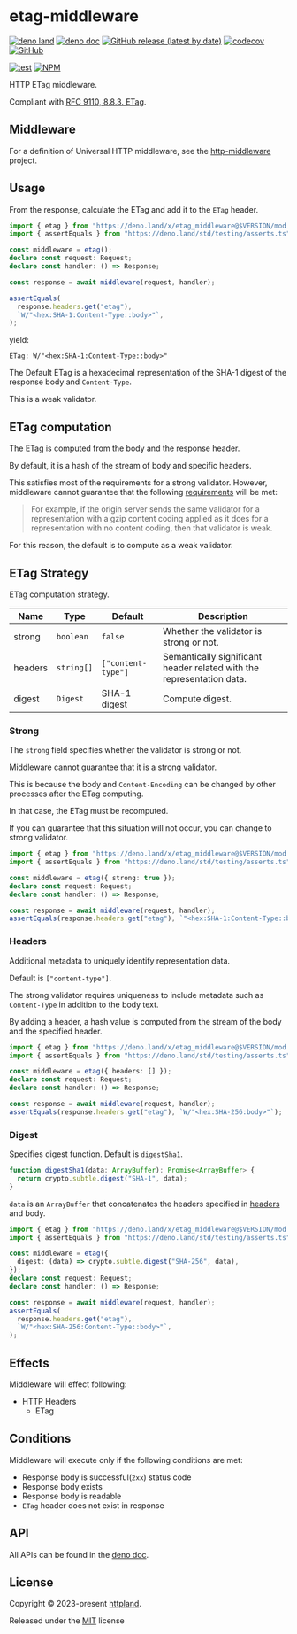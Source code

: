 # etag-middleware

[![deno land](http://img.shields.io/badge/available%20on-deno.land/x-lightgrey.svg?logo=deno)](https://deno.land/x/etag_middleware)
[![deno doc](https://doc.deno.land/badge.svg)](https://doc.deno.land/https/deno.land/x/etag_middleware/mod.ts)
[![GitHub release (latest by date)](https://img.shields.io/github/v/release/httpland/etag-middleware)](https://github.com/httpland/etag-middleware/releases)
[![codecov](https://codecov.io/gh/httpland/etag-middleware/branch/main/graph/badge.svg)](https://codecov.io/gh/httpland/etag-middleware)
[![GitHub](https://img.shields.io/github/license/httpland/etag-middleware)](https://github.com/httpland/etag-middleware/blob/main/LICENSE)

[![test](https://github.com/httpland/etag-middleware/actions/workflows/test.yaml/badge.svg)](https://github.com/httpland/etag-middleware/actions/workflows/test.yaml)
[![NPM](https://nodei.co/npm/@httpland/etag-middleware.png?mini=true)](https://nodei.co/npm/@httpland/etag-middleware/)

HTTP ETag middleware.

Compliant with
[RFC 9110, 8.8.3. ETag](https://www.rfc-editor.org/rfc/rfc9110.html#section-8.8.3).

## Middleware

For a definition of Universal HTTP middleware, see the
[http-middleware](https://github.com/httpland/http-middleware) project.

## Usage

From the response, calculate the ETag and add it to the `ETag` header.

```ts
import { etag } from "https://deno.land/x/etag_middleware@$VERSION/mod.ts";
import { assertEquals } from "https://deno.land/std/testing/asserts.ts";

const middleware = etag();
declare const request: Request;
declare const handler: () => Response;

const response = await middleware(request, handler);

assertEquals(
  response.headers.get("etag"),
  `W/"<hex:SHA-1:Content-Type::body>"`,
);
```

yield:

```http
ETag: W/"<hex:SHA-1:Content-Type::body>"
```

The Default ETag is a hexadecimal representation of the SHA-1 digest of the
response body and `Content-Type`.

This is a weak validator.

## ETag computation

The ETag is computed from the body and the response header.

By default, it is a hash of the stream of body and specific headers.

This satisfies most of the requirements for a strong validator. However,
middleware cannot guarantee that the following
[requirements](https://www.rfc-editor.org/rfc/rfc9110#section-8.8.1-9) will be
met:

> For example, if the origin server sends the same validator for a
> representation with a gzip content coding applied as it does for a
> representation with no content coding, then that validator is weak.

For this reason, the default is to compute as a weak validator.

## ETag Strategy

ETag computation strategy.

| Name    | Type       | Default            | Description                                                           |
| ------- | ---------- | ------------------ | --------------------------------------------------------------------- |
| strong  | `boolean`  | `false`            | Whether the validator is strong or not.                               |
| headers | `string[]` | `["content-type"]` | Semantically significant header related with the representation data. |
| digest  | `Digest`   | SHA-1 digest       | Compute digest.                                                       |

### Strong

The `strong` field specifies whether the validator is strong or not.

Middleware cannot guarantee that it is a strong validator.

This is because the body and `Content-Encoding` can be changed by other
processes after the ETag computing.

In that case, the ETag must be recomputed.

If you can guarantee that this situation will not occur, you can change to
strong validator.

```ts
import { etag } from "https://deno.land/x/etag_middleware@$VERSION/mod.ts";
import { assertEquals } from "https://deno.land/std/testing/asserts.ts";

const middleware = etag({ strong: true });
declare const request: Request;
declare const handler: () => Response;

const response = await middleware(request, handler);
assertEquals(response.headers.get("etag"), `"<hex:SHA-1:Content-Type::body>"`);
```

### Headers

Additional metadata to uniquely identify representation data.

Default is `["content-type"]`.

The strong validator requires uniqueness to include metadata such as
`Content-Type` in addition to the body text.

By adding a header, a hash value is computed from the stream of the body and the
specified header.

```ts
import { etag } from "https://deno.land/x/etag_middleware@$VERSION/mod.ts";
import { assertEquals } from "https://deno.land/std/testing/asserts.ts";

const middleware = etag({ headers: [] });
declare const request: Request;
declare const handler: () => Response;

const response = await middleware(request, handler);
assertEquals(response.headers.get("etag"), `W/"<hex:SHA-256:body>"`);
```

### Digest

Specifies digest function. Default is `digestSha1`.

```ts
function digestSha1(data: ArrayBuffer): Promise<ArrayBuffer> {
  return crypto.subtle.digest("SHA-1", data);
}
```

`data` is an `ArrayBuffer` that concatenates the headers specified in
[headers](#headers) and body.

```ts
import { etag } from "https://deno.land/x/etag_middleware@$VERSION/mod.ts";
import { assertEquals } from "https://deno.land/std/testing/asserts.ts";

const middleware = etag({
  digest: (data) => crypto.subtle.digest("SHA-256", data),
});
declare const request: Request;
declare const handler: () => Response;

const response = await middleware(request, handler);
assertEquals(
  response.headers.get("etag"),
  `W/"<hex:SHA-256:Content-Type::body>"`,
);
```

## Effects

Middleware will effect following:

- HTTP Headers
  - ETag

## Conditions

Middleware will execute only if the following conditions are met:

- Response body is successful(`2xx`) status code
- Response body exists
- Response body is readable
- `ETag` header does not exist in response

## API

All APIs can be found in the
[deno doc](https://doc.deno.land/https/deno.land/x/etag_middleware/mod.ts).

## License

Copyright © 2023-present [httpland](https://github.com/httpland).

Released under the [MIT](./LICENSE) license
